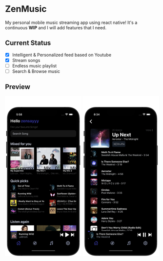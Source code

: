 # ZenMusic

My personal mobile music streaming app using react native! It's a continuous
**WIP** and I will add features that I need.  

## Current Status

- [x] Intelligent & Personalized feed based on Youtube
- [x] Stream songs
- [ ] Endless music playlist
- [ ] Search & Browse music 

## Preview

<img src ="./drafts/home.png" width="250"/>
<img src ="./drafts/playlist.png" width="250"/>